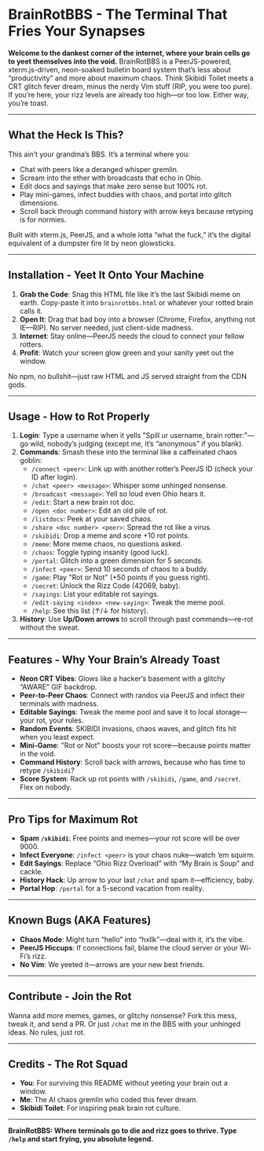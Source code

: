 
# BrainRotBBS - The Terminal That Fries Your Synapses

**Welcome to the dankest corner of the internet, where your brain cells go to yeet themselves into the void.** BrainRotBBS is a PeerJS-powered, xterm.js-driven, neon-soaked bulletin board system that’s less about “productivity” and more about maximum chaos. Think Skibidi Toilet meets a CRT glitch fever dream, minus the nerdy Vim stuff (RIP, you were too pure). If you’re here, your rizz levels are already too high—or too low. Either way, you’re toast.

---

## What the Heck Is This?

This ain’t your grandma’s BBS. It’s a terminal where you:
- Chat with peers like a deranged whisper gremlin.
- Scream into the ether with broadcasts that echo in Ohio.
- Edit docs and sayings that make zero sense but 100% rot.
- Play mini-games, infect buddies with chaos, and portal into glitch dimensions.
- Scroll back through command history with arrow keys because retyping is for normies.

Built with xterm.js, PeerJS, and a whole lotta “what the fuck,” it’s the digital equivalent of a dumpster fire lit by neon glowsticks.

---

## Installation - Yeet It Onto Your Machine

1. **Grab the Code**: Snag this HTML file like it’s the last Skibidi meme on earth. Copy-paste it into `brainrotbbs.html` or whatever your rotted brain calls it.
2. **Open It**: Drag that bad boy into a browser (Chrome, Firefox, anything not IE—RIP). No server needed, just client-side madness.
3. **Internet**: Stay online—PeerJS needs the cloud to connect your fellow rotters.
4. **Profit**: Watch your screen glow green and your sanity yeet out the window.

No npm, no bullshit—just raw HTML and JS served straight from the CDN gods.

---

## Usage - How to Rot Properly

1. **Login**: Type a username when it yells "Spill ur username, brain rotter:"—go wild, nobody’s judging (except me, it’s “anonymous” if you blank).
2. **Commands**: Smash these into the terminal like a caffeinated chaos goblin:
   - `/connect <peer>`: Link up with another rotter’s PeerJS ID (check your ID after login).
   - `/chat <peer> <message>`: Whisper some unhinged nonsense.
   - `/broadcast <message>`: Yell so loud even Ohio hears it.
   - `/edit`: Start a new brain rot doc.
   - `/open <doc number>`: Edit an old pile of rot.
   - `/listdocs`: Peek at your saved chaos.
   - `/share <doc number> <peer>`: Spread the rot like a virus.
   - `/skibidi`: Drop a meme and score +10 rot points.
   - `/meme`: More meme chaos, no questions asked.
   - `/chaos`: Toggle typing insanity (good luck).
   - `/portal`: Glitch into a green dimension for 5 seconds.
   - `/infect <peer>`: Send 10 seconds of chaos to a buddy.
   - `/game`: Play "Rot or Not" (+50 points if you guess right).
   - `/secret`: Unlock the Rizz Code (42069, baby).
   - `/sayings`: List your editable rot sayings.
   - `/edit-saying <index> <new-saying>`: Tweak the meme pool.
   - `/help`: See this list (↑/↓ for history).
3. **History**: Use **Up/Down arrows** to scroll through past commands—re-rot without the sweat.

---

## Features - Why Your Brain’s Already Toast

- **Neon CRT Vibes**: Glows like a hacker’s basement with a glitchy “AWARE” GIF backdrop.
- **Peer-to-Peer Chaos**: Connect with randos via PeerJS and infect their terminals with madness.
- **Editable Sayings**: Tweak the meme pool and save it to local storage—your rot, your rules.
- **Random Events**: SKIBIDI invasions, chaos waves, and glitch fits hit when you least expect.
- **Mini-Game**: "Rot or Not" boosts your rot score—because points matter in the void.
- **Command History**: Scroll back with arrows, because who has time to retype `/skibidi`?
- **Score System**: Rack up rot points with `/skibidi`, `/game`, and `/secret`. Flex on nobody.

---

## Pro Tips for Maximum Rot

- **Spam `/skibidi`**: Free points and memes—your rot score will be over 9000.
- **Infect Everyone**: `/infect <peer>` is your chaos nuke—watch ‘em squirm.
- **Edit Sayings**: Replace “Ohio Rizz Overload” with “My Brain is Soup” and cackle.
- **History Hack**: Up arrow to your last `/chat` and spam it—efficiency, baby.
- **Portal Hop**: `/portal` for a 5-second vacation from reality.

---

## Known Bugs (AKA Features)

- **Chaos Mode**: Might turn “hello” into “hxllk”—deal with it, it’s the vibe.
- **PeerJS Hiccups**: If connections fail, blame the cloud server or your Wi-Fi’s rizz.
- **No Vim**: We yeeted it—arrows are your new best friends.

---

## Contribute - Join the Rot

Wanna add more memes, games, or glitchy nonsense? Fork this mess, tweak it, and send a PR. Or just `/chat` me in the BBS with your unhinged ideas. No rules, just rot.

---

## Credits - The Rot Squad

- **You**: For surviving this README without yeeting your brain out a window.
- **Me**: The AI chaos gremlin who coded this fever dream.
- **Skibidi Toilet**: For inspiring peak brain rot culture.

---

**BrainRotBBS: Where terminals go to die and rizz goes to thrive. Type `/help` and start frying, you absolute legend.**


